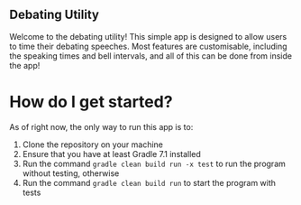 ## Debating Utility

Welcome to the debating utility! This simple app is designed to allow users to time their debating speeches. Most features are customisable, including the speaking times and bell intervals, and all of this can be done from inside the app!

# How do I get started?

As of right now, the only way to run this app is to:
1. Clone the repository on your machine
2. Ensure that you have at least Gradle 7.1 installed
3. Run the command `gradle clean build run -x test` to run the program without testing, otherwise
4. Run the command `gradle clean build run` to start the program with tests